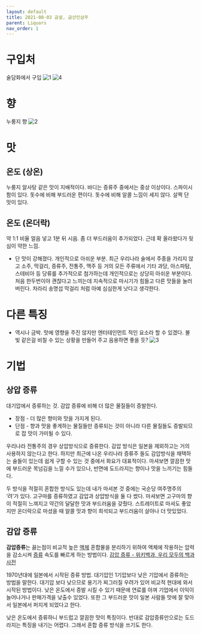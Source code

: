 ```yaml
---
layout: default
title: 2021-08-03 금설, 금산인삼주
parent: Liquors 
nav_order: 1
---
```


# 구입처
술담화에서 구입
![1](1.png)
![4](4.png)

# 향
누룽지 향
![2](2.png)

# 맛
## 온도 (상온)
누룽지 알사탕 같은 맛이 지배적이다.
바디는 증류주 중에서는 중상 이상이다.
스파이시함이 있다.
돗수에 비해 부드러운 편이다.
돗수에 비해 알콜 느낌이 세지 않다.
살짝 단 맛이 있다.

## 온도 (온더락)
약 1:1 비율
얼음 넣고 1분 뒤 시음.
좀 더 부드러움이 추가되었다.
근데 확 올라왔다가 뒷심이 약한 느낌.

- 단 맛이 강해졌다. 개인적으로 아쉬운 부분. 최근 우리나라 술에서 주종을 가리지 않고 소주, 막걸리, 증류주, 전통주, 맥주 등 거의 모든 주류에서 기타 과당, 아스파탐, 스테비아 등 당류를 추가적으로 첨가하는데 개인적으로는 상당히 아쉬운 부분이다.  처음 한두번이야 괜찮다고 느끼는데 지속적으로 마시기가 힘들고 다른 맛들을 눌러 버린다. 차라리 송명섭 막걸리 처럼 아예 심심한게 낫다고 생각한다.

# 다른 특징
- 역시나 금박. 맛에 영향을 주진 않지만 엔터테인먼트 적인 요소라 할 수 있겠다.
불빛 같은걸 비칠 수 있는 상황을 만들어 주고 음용하면 좋을 듯?
![3](3.png)

# 기법
## 상압 증류
대기압에서 증류하는 것. 감압 증류에 비해 더 많은 물질들이 증발한다. 
- 장점 - 더 많은 향미와 맛을 가지게 된다.
- 단점 - 향과 맛을 좋게하는 물질들만 증류되는 것이 아니라 다른 물질들도 증발되므로 잡 맛이 가미될 수 있다.

우리나라 전통주의 경우 상압방식으로 증류한다. 감압 방식은 일본을 제외하고는 거의 사용하지 않는다고 한다. 하지만 최근에 나온 우리나라 증류주 들도 감압방식을 채택하는 술들이 있는데 쉽게 구할 수 있는 것 중에서 화요가 대표적이다. 마셔보면 깔끔한 맛에 부드러운 목넘김을 느낄 수가 있으나, 반면에 도드라지는 향이나 맛을 느끼기는 힘들다.

두 방식을 적절히 혼합한 방식도 있는데 내가 마셔본 것 중에는 국순당 여주명주의 ‘려’가 있다. 고구마를 증류하였고 감압과 상압방식을 둘 다 썼다. 마셔보면 고구마의 향이 적절히 느껴지고 약간의 달달한 맛과 부드러움을 갖췄다. 스트레이트로 마셔도 좋았지만 온더락으로 마셨을 때 알콜 맛과 향이 희석되고 부드러움이 살아나 더 맛있었다.

## 감압 증류
**감압증류**는 끓는점이 비교적 높은  [액체](https://ko.wikipedia.org/wiki/%EC%95%A1%EC%B2%B4)  혼합물을 분리하기 위하여 액체에 작용하는 압력을 감소시켜  [증류](https://ko.wikipedia.org/wiki/%EC%A6%9D%EB%A5%98)  속도를 빠르게 하는 방법이다.
[감압 증류 - 위키백과, 우리 모두의 백과사전](https://ko.wikipedia.org/wiki/%EA%B0%90%EC%95%95_%EC%A6%9D%EB%A5%98)

1970년대에 일본에서 시작된 증류 방법. 대기압인 1기압보다 낮은 기압에서 증류하는 방법을 말한다. 대기압 보다 낮으므로 용기가 찌그러질 우려가 있어 비교적 현대에 와서 시작된 방법이다. 낮은 온도에서 증발 시킬 수 있기 때문에 연료를 아껴 기업에서 이익이 늘어나거나 판매가격을 낮출수  있었다. 또한 그 부드러운 맛이 일본 사람들 맛에 잘 맞아서 일본에서 퍼지게 되었다고 한다.

낮은 온도에서 증류하니 부드럽고 깔끔한 맛이 특징이다. 반대로 감압증류만으로는 도드라지는 특징을 내기는 어렵다. 그래서 혼합 증류 방식을 쓰기도 한다.

